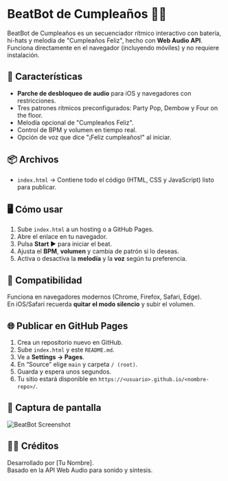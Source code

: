# BeatBot de Cumpleaños 🎂🤖

BeatBot de Cumpleaños es un secuenciador rítmico interactivo con batería, hi-hats y melodía de "Cumpleaños Feliz", hecho con **Web Audio API**.  
Funciona directamente en el navegador (incluyendo móviles) y no requiere instalación.

## 🚀 Características
- **Parche de desbloqueo de audio** para iOS y navegadores con restricciones.
- Tres patrones rítmicos preconfigurados: Party Pop, Dembow y Four on the floor.
- Melodía opcional de "Cumpleaños Feliz".
- Control de BPM y volumen en tiempo real.
- Opción de voz que dice "¡Feliz cumpleaños!" al iniciar.

## 📦 Archivos
- `index.html` → Contiene todo el código (HTML, CSS y JavaScript) listo para publicar.

## 🖥 Cómo usar
1. Sube `index.html` a un hosting o a GitHub Pages.
2. Abre el enlace en tu navegador.
3. Pulsa **Start ▶** para iniciar el beat.
4. Ajusta el **BPM**, **volumen** y cambia de patrón si lo deseas.
5. Activa o desactiva la **melodía** y la **voz** según tu preferencia.

## 📲 Compatibilidad
Funciona en navegadores modernos (Chrome, Firefox, Safari, Edge).  
En iOS/Safari recuerda **quitar el modo silencio** y subir el volumen.

## 🌐 Publicar en GitHub Pages
1. Crea un repositorio nuevo en GitHub.
2. Sube `index.html` y este `README.md`.
3. Ve a **Settings → Pages**.
4. En “Source” elige `main` y carpeta `/ (root)`.
5. Guarda y espera unos segundos.
6. Tu sitio estará disponible en `https://<usuario>.github.io/<nombre-repo>/`.

## 📸 Captura de pantalla
![BeatBot Screenshot](https://via.placeholder.com/800x400.png?text=BeatBot+de+Cumplea%C3%B1os)

## 👨‍💻 Créditos
Desarrollado por [Tu Nombre].  
Basado en la API Web Audio para sonido y síntesis.
